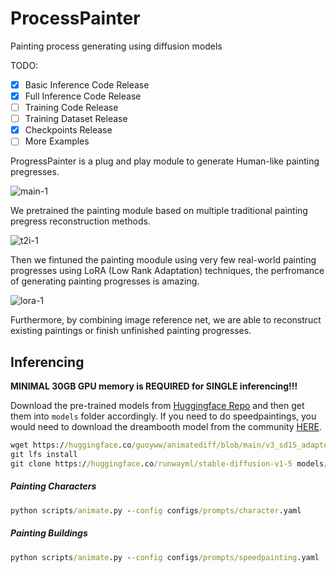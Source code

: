 # ProcessPainter

Painting process generating using diffusion models

TODO:

- [x] Basic Inference Code Release
- [x] Full Inference Code Release
- [ ] Training Code Release
- [ ] Training Dataset Release
- [x] Checkpoints Release
- [ ] More Examples

ProgressPainter is a plug and play module to generate Human-like painting pregresses.

![main-1](https://p.ipic.vip/sw3mk1.png)

We pretrained the painting module based on multiple traditional painting pregress reconstruction methods.                                                                                                                                                                                                                             

![t2i-1](https://p.ipic.vip/h3zns7.png)

Then we fintuned the painting moodule using very few real-world painting progresses using LoRA (Low Rank Adaptation) techniques, the perfromance of generating painting progresses is amazing.

![lora-1](https://p.ipic.vip/vpuzau.png)

Furthermore, by combining image reference net, we are able to reconstruct existing paintings or finish unfinished painting progresses.

## Inferencing

**MINIMAL 30GB GPU memory is REQUIRED for SINGLE inferencing!!!**

Download the pre-trained models from [Huggingface Repo](https://huggingface.co/nicolaus-huang/ProcessPainter) and then get them into `models` folder accordingly. If you need to do speedpaintings, you would need to download the dreambooth model from the community [HERE](https://comfy.icu/files/revAnimated_v2Rebirth.safetensors). 

```cmd
wget https://huggingface.co/guoyww/animatediff/blob/main/v3_sd15_adapter.ckpt models/DreamBooth_LoRA/v3_sd15_adapter.ckpt
git lfs install
git clone https://huggingface.co/runwayml/stable-diffusion-v1-5 models/stable-diffusion-v1-5
```
##### Painting Characters

```cmd
python scripts/animate.py --config configs/prompts/character.yaml 
```

##### Painting Buildings

```cmd
python scripts/animate.py --config configs/prompts/speedpainting.yaml 
```

